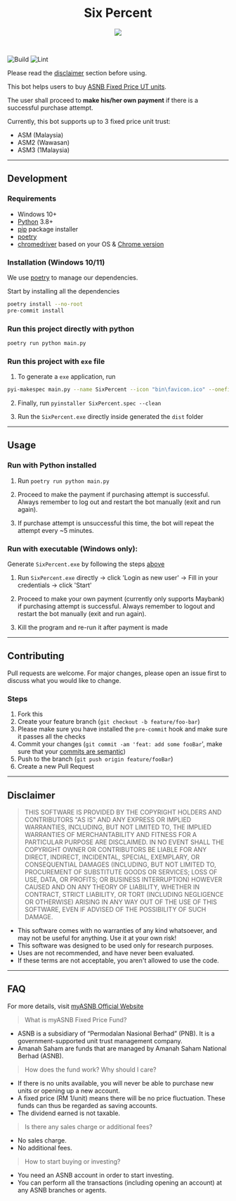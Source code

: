 <h1 align="center">Six Percent</h1>

<p align="center">
  <img src="https://i.imgur.com/Z0cCIy9.png">
</p>
<br />

![Build](https://github.com/ngshiheng/six-percent/workflows/Build%20executables/badge.svg?branch=master)
![Lint](https://github.com/ngshiheng/six-percent/workflows/Lint%20check/badge.svg?branch=master)

Please read the [disclaimer](#Disclaimer) section before using.

This bot helps users to buy [ASNB Fixed Price UT units](#FAQ).

The user shall proceed to **make his/her own payment** if there is a successful purchase attempt.

Currently, this bot supports up to 3 fixed price unit trust:

-   ASM (Malaysia)
-   ASM2 (Wawasan)
-   ASM3 (1Malaysia)

---

## Development

### Requirements

-   Windows 10+
-   [Python](https://www.python.org/) 3.8+
-   [pip](https://pip.pypa.io/en/stable/) package installer
-   [poetry](https://python-poetry.org/docs/)
-   [chromedriver](https://chromedriver.chromium.org/downloads) based on your OS & [Chrome version](chrome://settings/help)

### Installation (Windows 10/11)

We use [poetry](https://python-poetry.org/docs/basic-usage/) to manage our dependencies.

Start by installing all the dependencies

```sh
poetry install --no-root
pre-commit install
```

### Run this project directly with python

```sh
poetry run python main.py
```

### Run this project with `exe` file

1. To generate a `exe` application, run

```sh
pyi-makespec main.py --name SixPercent --icon "bin\favicon.ico" --onefile --console --add-binary "bin\driver\chromedriver.exe;bin\driver\\"
```

2. Finally, run `pyinstaller SixPercent.spec --clean`

3. Run the `SixPercent.exe` directly inside generated the `dist` folder

---

## Usage

### Run with Python installed

1. Run `poetry run python main.py`

2. Proceed to make the payment if purchasing attempt is successful. Always remember to log out and restart the bot manually (exit and run again).

3. If purchase attempt is unsuccessful this time, the bot will repeat the attempt every ~5 minutes.

### Run with executable (Windows only):

Generate `SixPercent.exe` by following the steps [above](#run-this-project-with-exe-file)

1. Run `SixPercent.exe` directly -> click 'Login as new user' -> Fill in your credentials -> click 'Start'

2. Proceed to make your own payment (currently only supports Maybank) if purchasing attempt is successful. Always remember to logout and restart the bot manually (exit and run again).

3. Kill the program and re-run it after payment is made

---

## Contributing

Pull requests are welcome. For major changes, please open an issue first to discuss what you would like to change.

### Steps

1. Fork this
2. Create your feature branch (`git checkout -b feature/foo-bar`)
3. Please make sure you have installed the `pre-commit` hook and make sure it passes all the checks
4. Commit your changes (`git commit -am 'feat: add some fooBar`', make sure that your [commits are semantic](https://gist.github.com/joshbuchea/6f47e86d2510bce28f8e7f42ae84c716))
5. Push to the branch (`git push origin feature/fooBar`)
6. Create a new Pull Request

---

## Disclaimer

> THIS SOFTWARE IS PROVIDED BY THE COPYRIGHT HOLDERS AND CONTRIBUTORS "AS IS" AND ANY EXPRESS OR IMPLIED WARRANTIES, INCLUDING, BUT NOT LIMITED TO, THE IMPLIED WARRANTIES OF MERCHANTABILITY AND FITNESS FOR A PARTICULAR PURPOSE ARE DISCLAIMED. IN NO EVENT SHALL THE COPYRIGHT OWNER OR CONTRIBUTORS BE LIABLE FOR ANY DIRECT, INDIRECT, INCIDENTAL, SPECIAL, EXEMPLARY, OR CONSEQUENTIAL DAMAGES (INCLUDING, BUT NOT LIMITED TO, PROCUREMENT OF SUBSTITUTE GOODS OR SERVICES; LOSS OF USE, DATA, OR PROFITS; OR BUSINESS INTERRUPTION) HOWEVER CAUSED AND ON ANY THEORY OF LIABILITY, WHETHER IN CONTRACT, STRICT LIABILITY, OR TORT (INCLUDING NEGLIGENCE OR OTHERWISE) ARISING IN ANY WAY OUT OF THE USE OF THIS SOFTWARE, EVEN IF ADVISED OF THE POSSIBILITY OF SUCH DAMAGE.

-   This software comes with no warranties of any kind whatsoever, and may not be useful for anything. Use it at your own risk!
-   This software was designed to be used only for research purposes.
-   Uses are not recommended, and have never been evaluated.
-   If these terms are not acceptable, you aren't allowed to use the code.

---

## FAQ

For more details, visit [myASNB Official Website](https://www.myasnb.com.my/)

> What is myASNB Fixed Price Fund?

-   ASNB is a subsidiary of “Permodalan Nasional Berhad” (PNB). It is a government-supported unit trust management company.
-   Amanah Saham are funds that are managed by Amanah Saham National Berhad (ASNB).

> How does the fund work? Why should I care?

-   If there is no units available, you will never be able to purchase new units or opening up a new account.
-   A fixed price (RM 1/unit) means there will be no price fluctuation. These funds can thus be regarded as saving accounts.
-   The dividend earned is not taxable.

> Is there any sales charge or additional fees?

-   No sales charge.
-   No additional fees.

> How to start buying or investing?

-   You need an ASNB account in order to start investing.
-   You can perform all the transactions (including opening an account) at any ASNB branches or agents.
